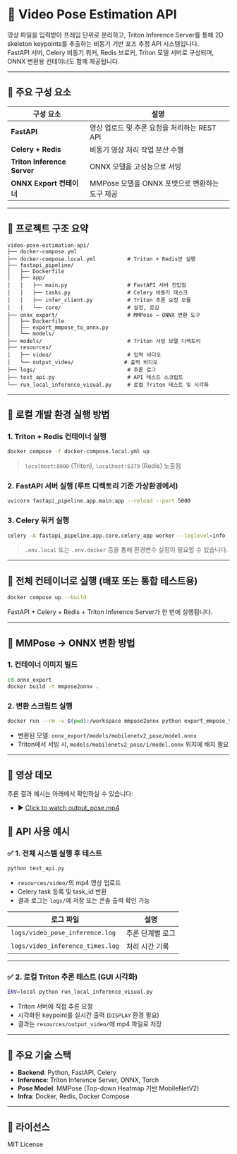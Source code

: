 # 🎯 Video Pose Estimation API

영상 파일을 입력받아 프레임 단위로 분리하고, Triton Inference Server를 통해 2D skeleton keypoints를 추출하는 비동기 기반 포즈 추정 API 시스템입니다.  
FastAPI 서버, Celery 비동기 워커, Redis 브로커, Triton 모델 서버로 구성되며, ONNX 변환용 컨테이너도 함께 제공됩니다.

---

## 🧩 주요 구성 요소

| 구성 요소         | 설명 |
|------------------|------|
| **FastAPI**      | 영상 업로드 및 추론 요청을 처리하는 REST API |
| **Celery + Redis** | 비동기 영상 처리 작업 분산 수행 |
| **Triton Inference Server** | ONNX 모델을 고성능으로 서빙 |
| **ONNX Export 컨테이너** | MMPose 모델을 ONNX 포맷으로 변환하는 도구 제공 |

---

## 📁 프로젝트 구조 요약

```
video-pose-estimation-api/
├── docker-compose.yml
├── docker-compose.local.yml          # Triton + Redis만 실행
├── fastapi_pipeline/
│   ├── Dockerfile
│   ├── app/
│   │   ├── main.py                   # FastAPI 서버 진입점
│   │   ├── tasks.py                  # Celery 비동기 태스크
│   │   ├── infer_client.py           # Triton 추론 요청 모듈
│   │   └── core/                     # 설정, 로깅
├── onnx_export/                      # MMPose → ONNX 변환 도구
│   ├── Dockerfile
│   ├── export_mmpose_to_onnx.py
│   └── models/
├── models/                           # Triton 서빙 모델 디렉토리
├── resources/
│   ├── video/                        # 입력 비디오
│   └── output_video/                # 출력 비디오
├── logs/                             # 추론 로그
├── test_api.py                       # API 테스트 스크립트
└── run_local_inference_visual.py     # 로컬 Triton 테스트 및 시각화
```

---

## 🧪 로컬 개발 환경 실행 방법

### 1. Triton + Redis 컨테이너 실행

```bash
docker compose -f docker-compose.local.yml up
```

> `localhost:8000` (Triton), `localhost:6379` (Redis) 노출됨

### 2. FastAPI 서버 실행 (루트 디렉토리 기준 가상환경에서)

```bash
uvicorn fastapi_pipeline.app.main:app --reload --port 5000
```

### 3. Celery 워커 실행

```bash
celery -A fastapi_pipeline.app.core.celery_app worker --loglevel=info
```

> `.env.local` 또는 `.env.docker` 등을 통해 환경변수 설정이 필요할 수 있습니다.

---

## 🚀 전체 컨테이너로 실행 (배포 또는 통합 테스트용)

```bash
docker compose up --build
```

FastAPI + Celery + Redis + Triton Inference Server가 한 번에 실행됩니다.

---

## 🔄 MMPose → ONNX 변환 방법

### 1. 컨테이너 이미지 빌드

```bash
cd onnx_export
docker build -t mmpose2onnx .
```

### 2. 변환 스크립트 실행

```bash
docker run --rm -v $(pwd):/workspace mmpose2onnx python export_mmpose_to_onnx.py
```

- 변환된 모델: `onnx_export/models/mobilenetv2_pose/model.onnx`
- Triton에서 서빙 시, `models/mobilenetv2_pose/1/model.onnx` 위치에 배치 필요

---
## 🎥 영상 데모

추론 결과 예시는 아래에서 확인하실 수 있습니다:

- ▶️ [Click to watch output_pose.mp4](resources/output_video/output_pose.mp4)

## 📡 API 사용 예시

### ✅ 1. 전체 시스템 실행 후 테스트

```bash
python test_api.py
```

- `resources/video/`의 mp4 영상 업로드
- Celery task 등록 및 task_id 반환
- 결과 로그는 `logs/`에 저장 또는 콘솔 출력 확인 가능

| 로그 파일                          | 설명 |
|----------------------------------|------|
| `logs/video_pose_inference.log` | 추론 단계별 로그 |
| `logs/video_inference_times.log`| 처리 시간 기록 |

---

### ✅ 2. 로컬 Triton 추론 테스트 (GUI 시각화)

```bash
ENV=local python run_local_inference_visual.py
```

- Triton 서버에 직접 추론 요청
- 시각화된 keypoint를 실시간 출력 (`DISPLAY` 환경 필요)
- 결과는 `resources/output_video/`에 mp4 파일로 저장

---

## 🧰 주요 기술 스택

- **Backend**: Python, FastAPI, Celery
- **Inference**: Triton Inference Server, ONNX, Torch
- **Pose Model**: MMPose (Top-down Heatmap 기반 MobileNetV2)
- **Infra**: Docker, Redis, Docker Compose

---

## 📝 라이선스

MIT License
